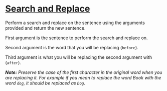 # [Search and Replace](https://www.freecodecamp.org/learn/javascript-algorithms-and-data-structures/intermediate-algorithm-scripting/search-and-replace)

Perform a search and replace on the sentence using the arguments provided and return the new sentence.

First argument is the sentence to perform the search and replace on.

Second argument is the word that you will be replacing (`before`).

Third argument is what you will be replacing the second argument with (`after`).

_**Note:** Preserve the case of the first character in the original word when you are replacing it. For example if you mean to replace the word Book with the word `dog`, it should be replaced as `Dog`._